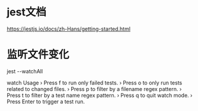 
# jest文档
https://jestjs.io/docs/zh-Hans/getting-started.html


# 监听文件变化
 jest --watchAll


watch Usage
 › Press f to run only failed tests.
 › Press o to only run tests related to changed files.
 › Press p to filter by a filename regex pattern.
 › Press t to filter by a test name regex pattern.
 › Press q to quit watch mode.
 › Press Enter to trigger a test run.